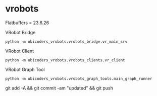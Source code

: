 # vrobots

Flatbuffers = 23.6.26

VRobot Bridge

```
python -m ubicoders_vrobots.vrobots_bridge.vr_main_srv
```

VRobot Client

```
python -m ubicoders_vrobots.vrobots_clients.vr_client
```

VRobot Graph Tool
```
python -m ubicoders_vrobots.vrobots_graph_tools.main_graph_runner
```




git add -A && git commit -am "updated" && git push